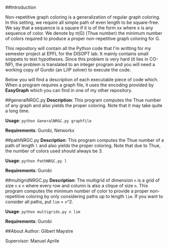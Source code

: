 ##Introduction

Non-repetitive graph coloring is a generalization of regular graph coloring. In this setting, we require all simple path of even length to be square-free. We say that a sequence is a square if it is of the form xx where x is any sequence of color. We denote by π(G) (Thue number) the minimum number of colors required to produce a proper non-repetitive graph coloring for G.

This repository will contain all the Python code that I'm writting for my semester project at EPFL for the DISOPT lab. It mainly contains small snippets to test hypotheses. Since this problem is very hard (it lies in CO-NP), the problem is translated to an integer program and you will need a working copy of Gurobi (an L/IP solver) to execute the code.

Below you will find a description of each executable piece of code which. When a program requires a graph file, it uses the encoding provided by **EasyGraph** which you can find in one of my other repository.


##generalNRGC.py
**Description**: This program computes the Thue number of any graph and also yields the proper coloring. Note that it may take quite a long time.

**Usage**: `python GeneralNRGC.py graphfile`

**Requirements**: Gurobi, Networkx


##pathNRGC.py
**Description**: This program computes the Thue number of a path of length `l` and also yields the proper coloring. Note that due to Thue, the number of colors used should always be 3.

**Usage**: `python PathNRGC.py l`

**Requirements**: Gurobi

##multigridNRGC.py
**Description**: The multigrid of dimension `n` is a grid of size `n` x `n` where every row and column is also a clique of size `n`. This program computes the minimum number of color to provide a proper non-repetitive coloring by only considering paths up to length `lim`. If you want to consider all paths, put `lim` = `n`^2.

**Usage**: `python multigrids.py n lim`

**Requirements**: Gurobi

##About
Author: Gilbert Maystre

Supervisor: Manuel Aprile

